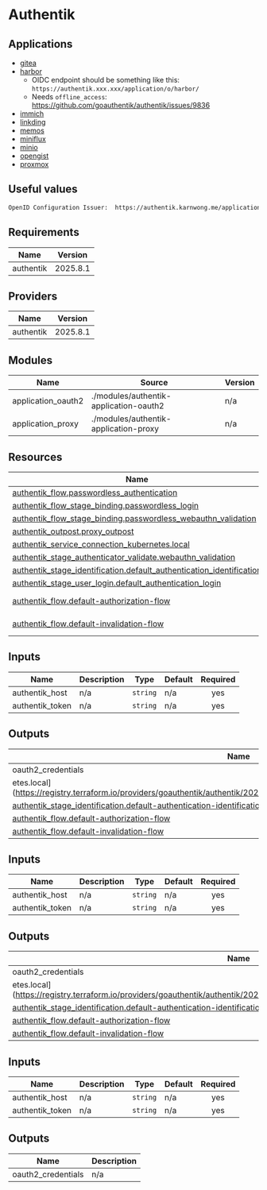 # Authentik

## Applications

- [gitea](https://docs.goauthentik.io/integrations/services/gitea/)
- [harbor](https://goharbor.io/docs/2.11.0/administration/configure-authentication/oidc-auth/)
  - OIDC endpoint should be something like this: `https://authentik.xxx.xxx/application/o/harbor/`
  - Needs `offline_access`: <https://github.com/goauthentik/authentik/issues/9836>
- [immich](https://immich.app/docs/administration/oauth/)
- [linkding](https://github.com/sissbruecker/linkding/issues/486#issuecomment-1621104061)
- [memos](https://www.usememos.com/docs/advanced-settings/authentik)
- [miniflux](https://miniflux.app/docs/howto.html)
- [minio](https://docs.goauthentik.io/integrations/services/minio/)
- [opengist](https://opengist.io/docs/configuration/oauth-providers.html)
- [proxmox](https://docs.goauthentik.io/integrations/services/proxmox-ve/)

## Useful values

```txt
OpenID Configuration Issuer:  https://authentik.karnwong.me/application/o/$APP/
```

<!-- BEGIN_TF_DOCS -->
## Requirements

| Name | Version |
|------|---------|
| authentik | 2025.8.1 |

## Providers

| Name | Version |
|------|---------|
| authentik | 2025.8.1 |

## Modules

| Name | Source | Version |
|------|--------|---------|
| application\_oauth2 | ./modules/authentik-application-oauth2 | n/a |
| application\_proxy | ./modules/authentik-application-proxy | n/a |

## Resources

| Name | Type |
|------|------|
| [authentik_flow.passwordless_authentication](https://registry.terraform.io/providers/goauthentik/authentik/2025.8.1/docs/resources/flow) | resource |
| [authentik_flow_stage_binding.passwordless_login](https://registry.terraform.io/providers/goauthentik/authentik/2025.8.1/docs/resources/flow_stage_binding) | resource |
| [authentik_flow_stage_binding.passwordless_webauthn_validation](https://registry.terraform.io/providers/goauthentik/authentik/2025.8.1/docs/resources/flow_stage_binding) | resource |
| [authentik_outpost.proxy_outpost](https://registry.terraform.io/providers/goauthentik/authentik/2025.8.1/docs/resources/outpost) | resource |
| [authentik_service_connection_kubernetes.local](https://registry.terraform.io/providers/goauthentik/authentik/2025.8.1/docs/resources/service_connection_kubernetes) | resource |
| [authentik_stage_authenticator_validate.webauthn_validation](https://registry.terraform.io/providers/goauthentik/authentik/2025.8.1/docs/resources/stage_authenticator_validate) | resource |
| [authentik_stage_identification.default_authentication_identification](https://registry.terraform.io/providers/goauthentik/authentik/2025.8.1/docs/resources/stage_identification) | resource |
| [authentik_stage_user_login.default_authentication_login](https://registry.terraform.io/providers/goauthentik/authentik/2025.8.1/docs/resources/stage_user_login) | resource |
| [authentik_flow.default-authorization-flow](https://registry.terraform.io/providers/goauthentik/authentik/2025.8.1/docs/data-sources/flow) | data source |
| [authentik_flow.default-invalidation-flow](https://registry.terraform.io/providers/goauthentik/authentik/2025.8.1/docs/data-sources/flow) | data source |

## Inputs

| Name | Description | Type | Default | Required |
|------|-------------|------|---------|:--------:|
| authentik\_host | n/a | `string` | n/a | yes |
| authentik\_token | n/a | `string` | n/a | yes |

## Outputs

| Name | Description |
|------|-------------|
| oauth2\_credentials | n/a |
<!-- END_TF_DOCS -->etes.local](https://registry.terraform.io/providers/goauthentik/authentik/2025.8.0/docs/resources/service_connection_kubernetes) | resource |
| [authentik_stage_identification.default-authentication-identification](https://registry.terraform.io/providers/goauthentik/authentik/2025.8.0/docs/resources/stage_identification) | resource |
| [authentik_flow.default-authorization-flow](https://registry.terraform.io/providers/goauthentik/authentik/2025.8.0/docs/data-sources/flow) | data source |
| [authentik_flow.default-invalidation-flow](https://registry.terraform.io/providers/goauthentik/authentik/2025.8.0/docs/data-sources/flow) | data source |

## Inputs

| Name | Description | Type | Default | Required |
|------|-------------|------|---------|:--------:|
| authentik\_host | n/a | `string` | n/a | yes |
| authentik\_token | n/a | `string` | n/a | yes |

## Outputs

| Name | Description |
|------|-------------|
| oauth2\_credentials | n/a |
<!-- END_TF_DOCS -->etes.local](https://registry.terraform.io/providers/goauthentik/authentik/2025.8.0/docs/resources/service_connection_kubernetes) | resource |
| [authentik_stage_identification.default-authentication-identification](https://registry.terraform.io/providers/goauthentik/authentik/2025.8.0/docs/resources/stage_identification) | resource |
| [authentik_flow.default-authorization-flow](https://registry.terraform.io/providers/goauthentik/authentik/2025.8.0/docs/data-sources/flow) | data source |
| [authentik_flow.default-invalidation-flow](https://registry.terraform.io/providers/goauthentik/authentik/2025.8.0/docs/data-sources/flow) | data source |

## Inputs

| Name | Description | Type | Default | Required |
|------|-------------|------|---------|:--------:|
| authentik\_host | n/a | `string` | n/a | yes |
| authentik\_token | n/a | `string` | n/a | yes |

## Outputs

| Name | Description |
|------|-------------|
| oauth2\_credentials | n/a |
<!-- END_TF_DOCS -->
